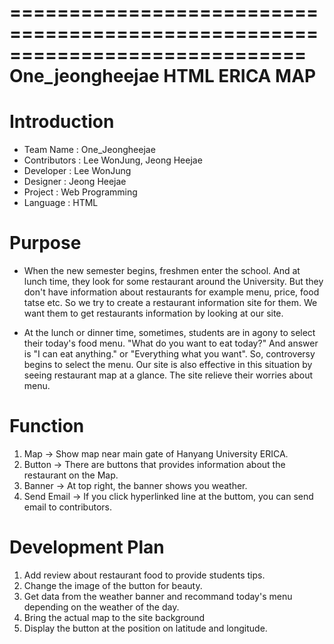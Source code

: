=============================================================================
                                      One_jeongheejae HTML ERICA MAP
=============================================================================

# Introduction
* Team Name : One_Jeongheejae
* Contributors : Lee WonJung, Jeong Heejae
* Developer : Lee WonJung
* Designer : Jeong Heejae 
* Project : Web Programming
* Language : HTML

# Purpose

* When the new semester begins, freshmen enter the school. And at lunch time, they look for some restaurant around the University. But they don't have information about restaurants for example menu, price, food tatse etc. So we try to create a restaurant information site for them. We want them to get restaurants information by looking at our site.

* At the lunch or dinner time, sometimes, students are in agony to select their today's food menu. "What do you want to eat today?" And answer is "I can eat anything." or "Everything what you want". So, controversy begins to select the menu. Our site is also effective in this situation by seeing restaurant map at a glance. The site relieve their worries about menu.

# Function

1. Map -> Show map near main gate of Hanyang University ERICA.
2. Button -> There are buttons that provides information about the restaurant on the Map.
3. Banner -> At top right, the banner shows you weather.
4. Send Email -> If you click hyperlinked line at the buttom, you can send email to contributors.

# Development Plan

1. Add review about restaurant food to provide students tips.
2. Change the image of the button for beauty.
3. Get data from the weather banner and recommand today's menu depending on the weather of the day.
4. Bring the actual map to the site background
5. Display the button at the position on latitude and longitude.

